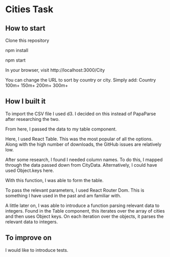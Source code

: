 # Cities Task

## How to start

Clone this repository

npm install

npm start

In your browser, visit http://localhost:3000/City

You can change the URL to sort by country or city. Simply add:
Country
100m+
150m+
200m+
300m+

## How I built it

To import the CSV file I used d3. I decided on this instead of PapaParse after researching the two.

From here, I passed the data to my table component.

Here, I used React Table. This was the most popular of all the options. Along with the high number of downloads, the GitHub issues are relatively low.

After some research, I found I needed column names. To do this, I mapped through the data passed down from CityData. Alternatively, I could have used Object.keys here.

With this function, I was able to form the table.

To pass the relevant parameters, I used React Router Dom. This is something I have used in the past and am familiar with.

A little later on, I was able to introduce a function parsing relevant data to integers. Found in the Table component, this iterates over the array of cities and then uses Object keys. On each iteration over the objects, it parses the relevant data to integers. 

## To improve on

I would like to introduce tests.
